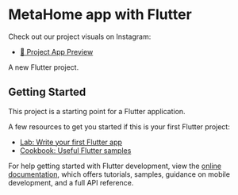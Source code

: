 # MetaHome app with Flutter
Check out our project visuals on Instagram:

- [📸 Project App Preview](https://www.instagram.com/p/DGhcmSoycyd/?utm_source=ig_web_copy_link&igsh=MzRlODBiNWFlZA==)  

A new Flutter project.

## Getting Started

This project is a starting point for a Flutter application.

A few resources to get you started if this is your first Flutter project:

- [Lab: Write your first Flutter app](https://docs.flutter.dev/get-started/codelab)
- [Cookbook: Useful Flutter samples](https://docs.flutter.dev/cookbook)

For help getting started with Flutter development, view the
[online documentation](https://docs.flutter.dev/), which offers tutorials,
samples, guidance on mobile development, and a full API reference.
